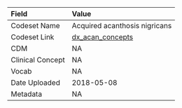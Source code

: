 |Field            |Value                         |
|:----------------|:-----------------------------|
|Codeset Name     |Acquired acanthosis nigricans |
|Codeset Link     |[dx_acan_concepts](https://github.com/PEDSnet/Variable-Dictionary/blob/main/condition/dx_acan_concepts.csv)|
|CDM              |NA                            |
|Clinical Concept |NA                            |
|Vocab            |NA                            |
|Date Uploaded    |2018-05-08                    |
|Metadata         |NA                            |
